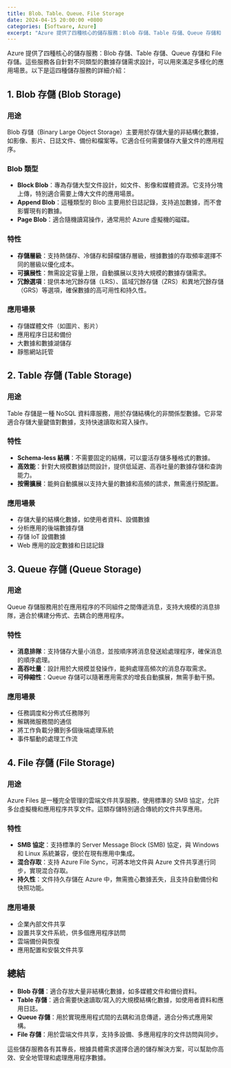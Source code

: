 ```yaml
---
title: Blob、Table、Queue、File Storage
date: 2024-04-15 20:00:00 +0800
categories: [Software, Azure]
excerpt: "Azure 提供了四種核心的儲存服務：Blob 存儲、Table 存儲、Queue 存儲和 File 存儲。"
---
```


Azure 提供了四種核心的儲存服務：Blob 存儲、Table 存儲、Queue 存儲和 File 存儲。這些服務各自針對不同類型的數據存儲需求設計，可以用來滿足多樣化的應用場景。以下是這四種儲存服務的詳細介紹：

## **1. Blob 存儲 (Blob Storage)**

### **用途**
Blob 存儲（Binary Large Object Storage）主要用於存儲大量的非結構化數據，如影像、影片、日誌文件、備份和檔案等。它適合任何需要儲存大量文件的應用程序。

### **Blob 類型**
- **Block Blob**：專為存儲大型文件設計，如文件、影像和媒體資源。它支持分塊上傳，特別適合需要上傳大文件的應用場景。
- **Append Blob**：這種類型的 Blob 主要用於日誌記錄，支持追加數據，而不會影響現有的數據。
- **Page Blob**：適合隨機讀寫操作，通常用於 Azure 虛擬機的磁碟。

### **特性**
- **存儲層級**：支持熱儲存、冷儲存和歸檔儲存層級，根據數據的存取頻率選擇不同的層級以優化成本。
- **可擴展性**：無需設定容量上限，自動擴展以支持大規模的數據存儲需求。
- **冗餘選項**：提供本地冗餘存儲（LRS）、區域冗餘存儲（ZRS）和異地冗餘存儲（GRS）等選項，確保數據的高可用性和持久性。

### **應用場景**
- 存儲媒體文件（如圖片、影片）
- 應用程序日誌和備份
- 大數據和數據湖儲存
- 靜態網站託管

## **2. Table 存儲 (Table Storage)**

### **用途**
Table 存儲是一種 NoSQL 資料庫服務，用於存儲結構化的非關係型數據。它非常適合存儲大量鍵值對數據，支持快速讀取和寫入操作。

### **特性**
- **Schema-less 結構**：不需要固定的結構，可以靈活存儲多種格式的數據。
- **高效能**：針對大規模數據訪問設計，提供低延遲、高吞吐量的數據存儲和查詢能力。
- **按需擴展**：能夠自動擴展以支持大量的數據和高頻的請求，無需進行預配置。

### **應用場景**
- 存儲大量的結構化數據，如使用者資料、設備數據
- 分析應用的後端數據存儲
- 存儲 IoT 設備數據
- Web 應用的設定數據和日誌記錄

## **3. Queue 存儲 (Queue Storage)**

### **用途**
Queue 存儲服務用於在應用程序的不同組件之間傳遞消息，支持大規模的消息排隊，適合於構建分佈式、去耦合的應用程序。

### **特性**
- **消息排隊**：支持儲存大量小消息，並按順序將消息發送給處理程序，確保消息的順序處理。
- **高吞吐量**：設計用於大規模並發操作，能夠處理高頻次的消息存取需求。
- **可伸縮性**：Queue 存儲可以隨著應用需求的增長自動擴展，無需手動干預。

### **應用場景**
- 任務調度和分佈式任務隊列
- 解耦微服務間的通信
- 將工作負載分攤到多個後端處理系統
- 事件驅動的處理工作流

## **4. File 存儲 (File Storage)**

### **用途**
Azure Files 是一種完全管理的雲端文件共享服務，使用標準的 SMB 協定，允許多台虛擬機和應用程序共享文件。這類存儲特別適合傳統的文件共享應用。

### **特性**
- **SMB 協定**：支持標準的 Server Message Block (SMB) 協定，與 Windows 和 Linux 系統兼容，便於在現有應用中集成。
- **混合存取**：支持 Azure File Sync，可將本地文件與 Azure 文件共享進行同步，實現混合存取。
- **持久性**：文件持久存儲在 Azure 中，無需擔心數據丟失，且支持自動備份和快照功能。

### **應用場景**
- 企業內部文件共享
- 設置共享文件系統，供多個應用程序訪問
- 雲端備份與恢復
- 應用配置和安裝文件共享

## **總結**

- **Blob 存儲**：適合存放大量非結構化數據，如多媒體文件和備份資料。
- **Table 存儲**：適合需要快速讀取/寫入的大規模結構化數據，如使用者資料和應用日誌。
- **Queue 存儲**：用於實現應用程式間的去耦和消息傳遞，適合分佈式應用架構。
- **File 存儲**：用於雲端文件共享，支持多設備、多應用程序的文件訪問與同步。

這些儲存服務各有其專長，根據具體需求選擇合適的儲存解決方案，可以幫助你高效、安全地管理和處理應用程序數據。
